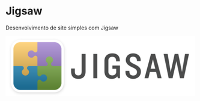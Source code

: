 # Jigsaw 

Desenvolvimento de site simples com Jigsaw

![](https://raw.githubusercontent.com/DaianeAlvesRJ/imagens/master/jigsaw/jigsaw.png)
